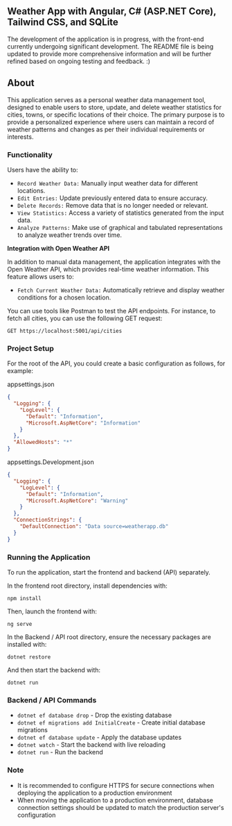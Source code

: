 ## Weather App with Angular, C# (ASP.NET Core), Tailwind CSS, and SQLite

The development of the application is in progress, with the front-end currently undergoing significant development. The README file is being updated to provide more comprehensive information and will be further refined based on ongoing testing and feedback. :)

## About

This application serves as a personal weather data management tool, designed to enable users to store, update, and delete weather statistics for cities, towns, or specific locations of their choice. The primary purpose is to provide a personalized experience where users can maintain a record of weather patterns and changes as per their individual requirements or interests.

### Functionality

Users have the ability to:

- `Record Weather Data:` Manually input weather data for different locations.
- `Edit Entries:` Update previously entered data to ensure accuracy.
- `Delete Records:` Remove data that is no longer needed or relevant.
- `View Statistics:` Access a variety of statistics generated from the input data.
- `Analyze Patterns:` Make use of graphical and tabulated representations to analyze weather trends over time.

<b>Integration with Open Weather API</b>

In addition to manual data management, the application integrates with the Open Weather API, which provides real-time weather information. This feature allows users to:

- `Fetch Current Weather Data:` Automatically retrieve and display weather conditions for a chosen location.

You can use tools like Postman to test the API endpoints. For instance, to fetch all cities, you can use the following GET request:

```plaintext
GET https://localhost:5001/api/cities
```

### Project Setup

For the root of the API, you could create a basic configuration as follows, for example:

appsettings.json

```json
{
  "Logging": {
    "LogLevel": {
      "Default": "Information",
      "Microsoft.AspNetCore": "Information"
    }
  },
  "AllowedHosts": "*"
}
```

appsettings.Development.json

```json
{
  "Logging": {
    "LogLevel": {
      "Default": "Information",
      "Microsoft.AspNetCore": "Warning"
    }
  },
  "ConnectionStrings": {
    "DefaultConnection": "Data source=weatherapp.db"
  }
}
```

### Running the Application

To run the application, start the frontend and backend (API) separately.

In the frontend root directory, install dependencies with:

```
npm install
```

Then, launch the frontend with:

```
ng serve
```

In the Backend / API root directory, ensure the necessary packages are installed with:

```
dotnet restore
```

And then start the backend with:

```
dotnet run
```

### Backend / API Commands

- `dotnet ef database drop` - Drop the existing database
- `dotnet ef migrations add InitialCreate` - Create initial database migrations
- `dotnet ef database update` - Apply the database updates
- `dotnet watch` - Start the backend with live reloading
- `dotnet run` - Run the backend

### Note

- It is recommended to configure HTTPS for secure connections when deploying the application to a production environment
- When moving the application to a production environment, database connection settings should be updated to match the production server's configuration
